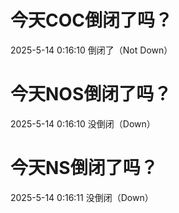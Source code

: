 # 今天COC倒闭了吗？

2025-5-14 0:16:10 倒闭了（Not Down）

# 今天NOS倒闭了吗？

2025-5-14 0:16:10 没倒闭（Down）

# 今天NS倒闭了吗？

2025-5-14 0:16:11 没倒闭（Down）

